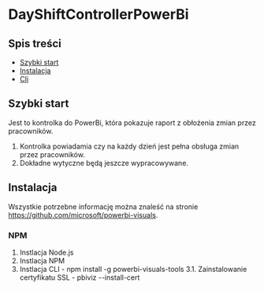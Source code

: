 # DayShiftControllerPowerBi


## Spis treści

- [Szybki start](#Szybki-start)
- [Instalacja](#Instalacja)
 - [Cli](#NPM)


## Szybki start

Jest to kontrolka do PowerBi, która pokazuje raport z obłożenia zmian przez pracowników. 

  1. Kontrolka powiadamia czy na każdy dzień jest pełna obsługa zmian przez pracowników.
  2. Dokładne wytyczne będą jeszcze wypracowywane.


## Instalacja

Wszystkie potrzebne informację można znaleść na stronie https://github.com/microsoft/powerbi-visuals. 



### NPM

1. Instlacja Node.js
2. Instlacja NPM
3. Instlacja CLI - npm install -g powerbi-visuals-tools
3.1.	Zainstalowanie certyfikatu SSL  - pbiviz --install-cert

